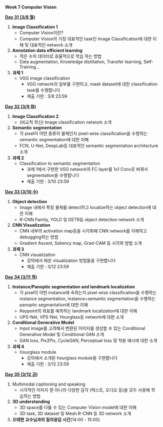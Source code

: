 **Week 7 Computer Vision**

[**Day 31 (3/8 월)**](https://github.com/ydy8989/boostcamp/tree/main/Week_7/Day_1)

1. **Image Classification 1**
	- Computer Vision이란?
	- Computer Vision의 가장 대표적인 task인 Image Classification에 대한 이해 및 대표적인 network 소개
2. **Annotation data efficient learning**
	- 적은 수의 데이터로 효율적으로 학습 하는 방법
	- Data augmentation, Knowledge distillation, Transfer learning, Self-Training...
3. **과제 1**
	- VGG image classification 
		- VGG network의 일부를 구현하고, mask dataset에 대한 classification task를 수행합니다
		- 제출 기한 : 3/8 23:59 

 

[**Day 32 (3/9 화)**](https://github.com/ydy8989/boostcamp/tree/main/Week_7/Day_2)

1. **Image Classification 2**
	- (비교적 최신) Image classification network 소개
2. **Semantic segmentation**
	- 각 pixel이 어떤 종류의 물체인지 pixel-wise classification을 수행하는 semantic segmentation에 대한 이해
	- FCN, U-Net, DeepLab등 대표적인 semantic segmentation architecture 소개
3. **과제 2** 
	- Classification to semantic segmentation
		- 과제 1에서 구현한 VGG network의 FC layer를 1x1 Conv로 바꿔서 segmentation을 수행합니다
		- 제출 기한 : 3/10 23:59

 

[**Day 33 (3/10 수)**](https://github.com/ydy8989/boostcamp/tree/main/Week_7/Day_3)

1. **Object detection**
	- Image 내에서 특정 물체를 detect하고 localize하는 object detection에 대한 이해
	- R-CNN Family, YOLO 및 DETR등 object detection network 소개
2.  **CNN Visualization**
	- CNN 내부의 activation map등을 시각화해 CNN network를 이해하고 debugging하는 방법
	- Gradient Ascent, Saliency map, Grad-CAM 등 시각화 방법 소개
3. **과제 3**
	-  CNN visualization 
		- 강의에서 배운 visualization 방법들을 구현합니다
		- 제출 기한 : 3/12 23:59

 

[**Day 34 (3/11 목)**](https://github.com/ydy8989/boostcamp/tree/main/Week_7/Day_4)

1. **Instance/Panoptic segmentation and landmark localization**
	- 각 pixel이 어떤 instance에 속하는지 pixel-wise classification을 수행하는 instance segmentation, instance+semantic segmentation을 수행하는 panoptic segmantation에 대한 이해
	- Keypoint의 좌표를 예측하는 landmark localization에 대한 이해
	- UPS-Net, VPS-Net, Hourglass등 network에 대한 소개
2. **Conditional Generative Model**
	- Input image를 고려해서 변환된 이미지를 생성할 수 있는 Conditional Generative Model 및 Conditional GAN 소개
	- GAN loss, Pix2Pix, CycleGAN, Perceptual loss 및 적용 예시에 대한 소개
3. **과제 4**
	- Hourglass module 
		- 강의에서 소개된 hourglass module을 구현합니다
		- 제출 기한 : 3/12 23:59

 

[**Day 35 (3/12 금)**](https://github.com/ydy8989/boostcamp/tree/main/Week_7/Day_5)

1. Multimodal captioning and speaking
	- 시각적인 이미지 뿐 아니라 다양한 감각 (텍스트, 오디오 등)을 모두 사용해 학습하는 방법
2. **3D understanding**
	- 3D space를 다룰 수 있는 Computer Vision model에 대한 이해
	- 3D task, 3D dataset 및 Mesh R-CNN 등 3D network 소개
3. **오태현 교수님과의 질의응답 시간**(14:00 - 15:00)